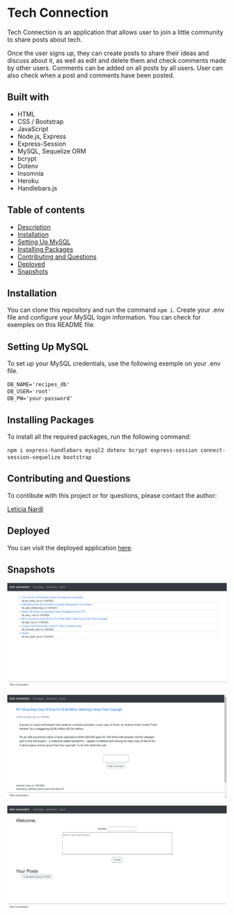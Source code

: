 # Tech Connection

Tech Connection is an application that allows user to join a little community to share posts about tech.

Once the user signs up, they can create posts to share their ideas and discuss about it, as well as edit and delete them and check comments made by other users. Comments can be added on all posts by all users. User can also check when a post and comments have been posted.

## Built with

- HTML
- CSS / Bootstrap
- JavaScript
- Node.js, Express
- Express-Session
- MySQL, Sequelize ORM
- bcrypt
- Dotenv
- Insomnia
- Heroku
- Handlebars.js

## Table of contents

- [Description](#description)
- [Installation](#Installation)
- [Setting Up MySQL](#SettingUpMySQL)
- [Installing Packages](#Installing-Packages)
- [Contributing and Questions](#Contributing-and-Questions)
- [Deployed](#Deployed)
- [Snapshots](#Snapshots)

## Installation

You can clone this repository and run the command `npm i`. Create your .env file and configure your MySQL login information. You can check for exemples on this README file.

## Setting Up MySQL

To set up your MySQL credentials, use the following exemple on your .env file.

```
DB_NAME='recipes_db'
DB_USER='root'
DB_PW='your-password'
```

## Installing Packages

To install all the required packages, run the following command:

```
npm i express-handlebars mysql2 dotenv bcrypt express-session connect-session-sequelize bootstrap
```

## Contributing and Questions

To contibute with this project or for questions, please contact the author:

[Leticia Nardi](https://github.com/leticianardi)

## Deployed

You can visit the deployed application [here](https://spicy-bites.herokuapp.com/).

## Snapshots

<img src="./public/images/01.png" /> <br />

<img src="./public/images/02.png" /> <br />

<img src="./public/images/03.png" /> <br />
